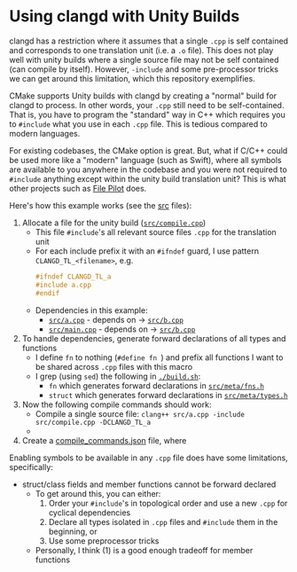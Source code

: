 # Using clangd with Unity Builds

clangd has a restriction where it assumes that a single `.cpp` is self
contained and corresponds to one translation unit (i.e. a `.o` file). This does not
play well with unity builds where a single source file may not be self
contained (can compile by itself). However, `-include` and some pre-processor
tricks we can get around this limitation, which this repository exemplifies.

CMake supports Unity builds with clangd by creating a "normal" build for clangd
to process. In other words, your `.cpp` still need to be self-contained. That
is, you have to program the "standard" way in C++ which requires you to
`#include` what you use in each `.cpp` file. This is tedious compared to modern
languages.

For existing codebases, the CMake option is great. But, what if C/C++ could be
used more like a "modern" language (such as Swift), where all symbols are
available to you anywhere in the codebase and you were not required to
`#include` anything except within the unity build translation unit? This is
what other projects such as [File Pilot](https://youtu.be/bUOOaXf9qIM?si=ociqwGWgOEH8eKYv&t=1370) does. 

Here's how this example works (see the [src](./src) files):
1. Allocate a file for the unity build ([`src/compile.cpp`](./src/compile.cpp))
    - This file `#include`'s all relevant source files `.cpp` for the translation unit
    - For each include prefix it with an `#ifndef` guard, I use pattern `CLANGD_TL_<filename>`, e.g.
        ```cpp
        #ifndef CLANGD_TL_a
        #include a.cpp
        #endif
        ```
    - Dependencies in this example:
        - [`src/a.cpp`](./src/a.cpp) - depends on -> [`src/b.cpp`](./src/b.cpp)
        - [`src/main.cpp`](./src/main.cpp) - depends on -> [`src/b.cpp`](./src/b.cpp)
2. To handle dependencies, generate forward declarations of all types and functions
    - I define `fn` to nothing (`#define fn `) and prefix all functions I want to be shared across `.cpp` files with this macro
    - I grep (using `sed`) the following in [`./build.sh`](./build.sh):
        - `fn` which generates forward declarations in [`src/meta/fns.h`](./src/meta/fns.h`)
        - `struct` which generates forward declarations in [`src/meta/types.h`](./src/meta/types.h`)
3. Now the following compile commands should work:
    - Compile a single source file: `clang++ src/a.cpp -include src/compile.cpp -DCLANGD_TL_a`
    - 
3. Create a [compile_commands.json](./compile_commands.json) file, where

Enabling symbols to be available in any `.cpp` file does have some limitations, specifically:
- struct/class fields and member functions cannot be forward declared
    - To get around this, you can either:
        1. Order your `#include`'s in topological order and use a new `.cpp` for cyclical dependencies
        2. Declare all types isolated in `.cpp` files and `#include` them in the beginning, or 
        3. Use some preprocessor tricks
    - Personally, I think (1) is a good enough tradeoff for member functions

